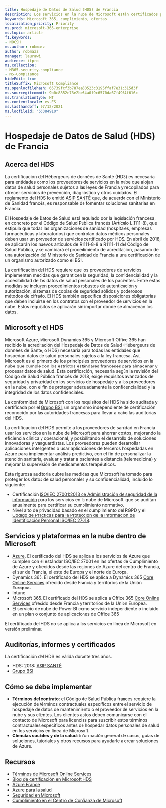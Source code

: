 ```yaml
---
title: Hospedaje de Datos de Salud (HDS) de Francia
description: Los servicios en la nube de Microsoft están certificados para su cumplimiento con el estándar de Hospedaje de Datos de Salud (Hébergeurs de données de Santé).
keywords: Microsoft 365, cumplimiento, ofertas
localization_priority: Priority
ms.prod: microsoft-365-enterprise
ms.topic: article
f1.keywords:
- NOCSH
ms.author: robmazz
author: robmazz
manager: laurawi
audience: itpro
ms.collection:
- M365-security-compliance
- MS-Compliance
hideEdit: true
titleSuffix: Microsoft Compliance
ms.openlocfilehash: 65739fcf3b787ea50523c3195ffaf7e31d315d3f
ms.sourcegitcommit: 9b0c8852e73e2be54a0f9c6570da67f4964f616c
ms.translationtype: HT
ms.contentlocale: es-ES
ms.lasthandoff: 07/12/2021
ms.locfileid: "53384910"
---
```

# <a name="health-data-hosting-hds-france"></a>Hospedaje de Datos de Salud (HDS) de Francia

## <a name="about-hds"></a>Acerca del HDS

La certificación del Hébergeurs de données de Santé (HDS) es necesaria para entidades como los proveedores de servicios en la nube que alojan datos de salud personales sujetos a las leyes de Francia y recopilados para ofrecer servicios de prevención, diagnóstico y otros cuidados. El reglamento del HDS lo emitió [ASIP SANTÉ](https://esante.gouv.fr/) que, de acuerdo con el Ministerio de Sanidad francés, es responsable de fomentar soluciones sanitarias en Francia.

El Hospedaje de Datos de Salud está regulado por la legislación francesa, en concreto por el Código de Salud Pública francés (Artículo L.1111-8), que estipula que todas las organizaciones de sanidad (hospitales, empresas farmacéuticas y laboratorios) que controlan datos médicos personales deben usar un proveedor de servicios certificado por HDS. En abril de 2018, se aplicarán los nuevos artículos de R1111-8-8 a R1111-11 del Código de Salud Pública, y se cambiará el procedimiento de acreditación, pasando de una autorización del Ministerio de Sanidad de Francia a una certificación de un organismo autorizado como el BSI.

La certificación del HDS requiere que los proveedores de servicios implementen medidas que garanticen la seguridad, la confidencialidad y la accesibilidad de los datos de salud personales de los pacientes. Entre estas medidas se incluyen procedimientos robustos de autenticación y autorización, sistemas de copias de seguridad sólidos y poderosos métodos de cifrado. El HDS también especifica disposiciones obligatorias que deben incluirse en los contratos con el proveedor de servicios en la nube. Estos requisitos se aplicarán sin importar dónde se almacenan los datos.

## <a name="microsoft-and-hds"></a>Microsoft y el HDS

Microsoft Azure, Microsoft Dynamics 365 y Microsoft Office 365 han recibido la acreditación del Hospedaje de Datos de Salud (Hébergeurs de données de Santé, o HDS) necesaria para todas las entidades que hospedan datos de salud personales sujetos a la ley francesa. Así, Microsoft es el primero de los principales proveedores de servicios en la nube que cumple con los estrictos estándares franceses para almacenar y procesar datos de salud. Esta certificación, necesaria según la revisión del Código de Salud Pública francés de 2018, exige requisitos avanzados de seguridad y privacidad en los servicios de hospedaje y a los proveedores en la nube, con el fin de proteger adecuadamente la confidencialidad y la integridad de los datos confidenciales.

La conformidad de Microsoft con los requisitos del HDS ha sido auditada y certificada por el [Grupo BSI](https://www.bsigroup.com/fr-FR/), un organismo independiente de certificación reconocido por las autoridades francesas para llevar a cabo las auditorías del HDS.

La certificación del HDS permite a los proveedores de sanidad en Francia usar los servicios en la nube de Microsoft para ahorrar costos, mejorando la eficiencia clínica y operacional, y posibilitando el desarrollo de soluciones innovadoras y vanguardistas. Los proveedores pueden desarrollar aplicaciones inteligentes o usar aplicaciones de terceros hospedadas en Azure para implementar análisis predictivo, con el fin de personalizar la atención sanitaria, evaluar y tratar a pacientes a distancia (telemedicina) y mejorar la supervisión de medicamentos terapéuticos.

Esta rigurosa auditoria cubre las medidas que Microsoft ha tomado para proteger los datos de salud personales y su confidencialidad, incluido lo siguiente:

- Certificación [ISO/IEC 27001:2013 de Administración de seguridad de la información](offering-iso-27001.md) para los servicios en la nube de Microsoft, que se auditan anualmente para certificar su cumplimiento normativo.
- Nivel alto de privacidad basado en el cumplimiento del RGPD y el [Código de Prácticas para la Protección de la Información de Identificación Personal ISO/IEC 27018](offering-iso-27018.md).

## <a name="microsoft-in-scope-cloud-platforms--services"></a>Servicios y plataformas en la nube dentro de Microsoft

- [Azure](https://aka.ms/AzureCompliance). El certificado del HDS se aplica a los servicios de Azure que cumplen con el estándar ISO/IEC 27001 en las ofertas de Cumplimiento de Azure y ofrecidos desde las regiones de Azure del centro de Francia, el sur de Francia, el este de Europa y el norte de Europa.
- Dynamics 365. El certificado del HDS se aplica a Dynamics 365 [Core Online Services](https://aka.ms/Online-Services-Terms) ofrecido desde Francia y territorios de la Unión Europea.
- Intune
- Microsoft 365. El certificado del HDS se aplica a Office 365 [Core Online Services](https://aka.ms/Online-Services-Terms) ofrecido desde Francia y territorios de la Unión Europea.
- El servicio de nube de Power BI como servicio independiente o incluido en un plan o conjunto de aplicaciones de Office 365

El certificado del HDS no se aplica a los servicios en línea de Microsoft en versión preliminar.

## <a name="audits-reports-and-certificates"></a>Auditorías, informes y certificados

La certificación del HDS es válida durante tres años.

- HDS: 2018: [ASIP SANTÉ](https://esante.gouv.fr/)
- [Grupo BSI](https://www.bsigroup.com/fr-FR/Nos-services/Certification/Recherche-dans-le-repertoire-des-certificats-et-des-clients/Resultats-de-la-recherche-dans-le-repertoire-des-certificats-et-des-clients/?searchkey=licence%3dHDS%2b701569%26company%3dMicrosoft%2bCorp&licencenumber=HDS%20701569)

## <a name="how-to-implement"></a>Cómo se debe implementar

- **Términos del contrato**: el Código de Salud Pública francés requiere la ejecución de términos contractuales específicos entre el servicio de hospedaje de datos de mantenimiento o el proveedor de servicios en la nube y sus clientes. Los clientes aptos deben comunicarse con el contacto de Microsoft para licencias para suscribir estos términos contractuales específicos antes de hospedar datos personales de salud en los servicios en línea de Microsoft.
- **Ciencias sociales y de la salud**: información general de casos, guías de soluciones, tutoriales y otros recursos para ayudarle a crear soluciones de Azure.

## <a name="resources"></a>Recursos

- [Términos de Microsoft Online Services](https://aka.ms/Online-Services-Terms)
- [Blog de certificación en Microsoft HDS](https://news.microsoft.com/2018/11/06/microsoft-1er-acteur-majeur-du-cloud-public-a-etre-certifie-hebergeur-de-donnees-de-sante-en-france/)
- [Azure France](https://azure.microsoft.com/global-infrastructure/france/)
- [Azure para la salud](https://azure.microsoft.com/industries/healthcare/)
- [Seguridad en Microsoft](https://www.microsoft.com/security)
- [Cumplimiento en el Centro de Confianza de Microsoft](https://www.microsoft.com/trust-center/compliance/compliance-overview)
